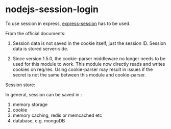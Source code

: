 # nodejs-session-login

To use session in express, [express-session](https://github.com/expressjs/session) has to be used. <br/>

From the official documents:
1. Session data is not saved in the cookie itself, just the session ID. Session data is stored server-side. 

2. Since version 1.5.0, the cookie-parser middleware no longer needs to be used for this module to work. This module now directly reads and writes cookies on req/res. Using cookie-parser may result in issues if the secret is not the same between this module and cookie-parser. 

Session store:

In general, session can be saved in :
1. memory storage
2. cookie
3. memory caching, redis or memcached etc
4. database, e.g. mongoDB
